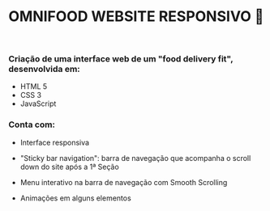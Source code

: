# OMNIFOOD WEBSITE RESPONSIVO​ :shallow_pan_of_food:  ​​ 

### Criação de uma interface web de um "food delivery fit", desenvolvida em:

* HTML 5
* CSS 3
* JavaScript

### Conta com:

* Interface responsiva

* "Sticky bar navigation": barra de navegação que acompanha o scroll down do site após a 1ª Seção
* Menu interativo na barra de navegação com Smooth Scrolling

* Animações em alguns elementos 



